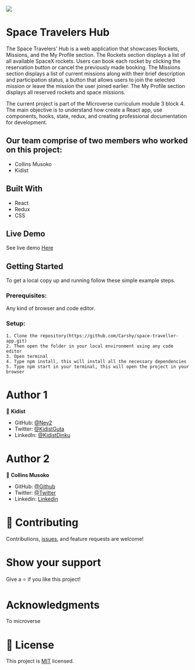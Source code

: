 ![](https://img.shields.io/badge/Microverse-blueviolet)

# Space Travelers Hub

The Space Travelers' Hub is a web application that showcases Rockets, Missions, and the My Profile section. The Rockets section displays a list of all available SpaceX rockets. Users can book each rocket by clicking the reservation button or cancel the previously made booking. The Missions section displays a list of current missions along with their brief description and participation status, a button that allows users to join the selected mission or leave the mission the user joined earlier. The My Profile section displays all reserved rockets and space missions.

The current project is part of the Microverse curriculum module 3 block 4. The main objective is to understand how create a React app, use components, hooks, state, redux, and creating professional documentation for development.

## Our team comprise of two members who worked on this project:

* Collins Musoko
* Kidist

## Built With

- React
- Redux
- CSS
 
 ## Live Demo

See live demo [Here](https://space-hub-shuttle.netlify.app/)
 
## Getting Started

To get a local copy up and running follow these simple example steps.
### Prerequisites:

Any kind of browser and code editor.
### Setup:

    1. Clone the repository(https://github.com/Carshy/space-traveller-app.git)
    2. Then open the folder in your local environment using any code editor
    3. Open terminal
    4. Type npm install, this will install all the necessary dependencies
    5. Type npm start in your terminal, this will open the project in your browser

# Author 1
👤 **Kidist**

- GitHub: [@Ney2](https://github.com/Ney2)
- Twitter: [@KidistGuta](https://twitter.com/GutaKidist)
- LinkedIn: [@KidistDinku](https://www.linkedin.com/in/kidist-guta-014025183/)

# Author 2
👤 **Collins Musoko**

- GitHub: [@Github](https://github.com/Carshy)
- Twitter: [@Twitter](https://twitter.com/CarshyCollins)
- Linkedin: [Linkedin](https://www.linkedin.com/in/collins-musoko-864881120/) 
# 🤝 Contributing
Contributions, [issues](https://github.com/Carshy/space-traveller-app/issues), and feature requests are welcome!

# Show your support
Give a ⭐️ if you like this project!

# Acknowledgments
To microverse
# 📝 License

This project is [MIT](https://github.com/Carshy/readme-template/blob/master/MIT.md) licensed.
